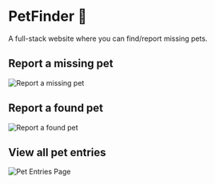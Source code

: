 # PetFinder 🐶
A full-stack website where you can find/report missing pets.

## Report a missing pet
![Report a missing pet](https://i.imgur.com/sLAs2OP.jpg)

## Report a found pet
![Report a found pet](https://i.imgur.com/miWO3Yw.jpg)

## View all pet entries
![Pet Entries Page](https://i.imgur.com/7E7ON9A.jpg)
